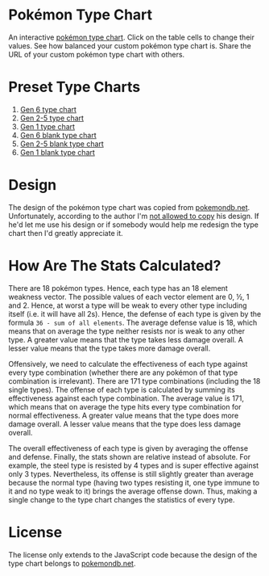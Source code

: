 # Pokémon Type Chart #

An interactive [pokémon type chart](https://cdn.rawgit.com/aaditmshah/typechart/master/index.html). Click on the table cells to change their values. See how balanced your custom pokémon type chart is. Share the URL of your custom pokémon type chart with others.

# Preset Type Charts #

1. [Gen 6 type chart](https://cdn.rawgit.com/aaditmshah/typechart/master/index.html)
2. [Gen 2-5 type chart](https://cdn.rawgit.com/aaditmshah/typechart/master/old.html)
3. [Gen 1 type chart](https://cdn.rawgit.com/aaditmshah/typechart/master/original.html)
4. [Gen 6 blank type chart](https://cdn.rawgit.com/aaditmshah/typechart/master/index.html#AAAAAAAAAAAAAAAAAAAAAAAAAAAAAAAAAAAAAAAAAAAAAAAAAAAAAAAAAAAAAAAAAAAAAAAAAAAAAAAAAAAAAAAAAAAAAAAAAAAAAAAAAAAAAAAAAAAAAAAAAAAAAAAAAAAAAAAAAAAAAAAAAAAAAAAAAAAAAAAAAA)
5. [Gen 2-5 blank type chart](https://cdn.rawgit.com/aaditmshah/typechart/master/old.html#AAAAAAAAAAAAAAAAAAAAAAAAAAAAAAAAAAAAAAAAAAAAAAAAAAAAAAAAAAAAAAAAAAAAAAAAAAAAAAAAAAAAAAAAAAAAAAAAAAAAAAAAAAAAAAAAAAAAAAAAAAAAAAAAAAAAAAAAAAAAAAAAA)
6. [Gen 1 blank type chart](https://cdn.rawgit.com/aaditmshah/typechart/master/original.html#AAAAAAAAAAAAAAAAAAAAAAAAAAAAAAAAAAAAAAAAAAAAAAAAAAAAAAAAAAAAAAAAAAAAAAAAAAAAAAAAAAAAAAAAAAAAAAAAAAAAAAAAAAAAAAAAA)

# Design #

The design of the pokémon type chart was copied from [pokemondb.net](http://pokemondb.net/type). Unfortunately, according to the author I'm [not allowed to copy](http://pokemondb.net/about) his design. If he'd let me use his design or if somebody would help me redesign the type chart then I'd greatly appreciate it.

# How Are The Stats Calculated? #

There are 18 pokémon types. Hence, each type has an 18 element weakness vector. The possible values of each vector element are 0, ½, 1 and 2. Hence, at worst a type will be weak to every other type including itself (i.e. it will have all 2s). Hence, the defense of each type is given by the formula `36 - sum of all elements`. The average defense value is 18, which means that on average the type neither resists nor is weak to any other type. A greater value means that the type takes less damage overall. A lesser value means that the type takes more damage overall.

Offensively, we need to calculate the effectiveness of each type against every type combination (whether there are any pokémon of that type combination is irrelevant). There are 171 type combinations (including the 18 single types). The offense of each type is calculated by summing its effectiveness against each type combination. The average value is 171, which means that on average the type hits every type combination for normal effectiveness. A greater value means that the type does more damage overall. A lesser value means that the type does less damage overall.

The overall effectiveness of each type is given by averaging the offense and defense. Finally, the stats shown are relative instead of absolute. For example, the steel type is resisted by 4 types and is super effective against only 3 types. Nevertheless, its offense is still slightly greater than average because the normal type (having two types resisting it, one type immune to it and no type weak to it) brings the average offense down. Thus, making a single change to the type chart changes the statistics of every type.

# License #

The license only extends to the JavaScript code because the design of the type chart belongs to [pokemondb.net](http://pokemondb.net/type).
